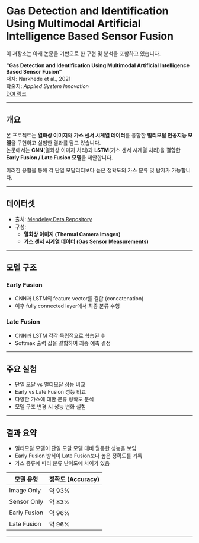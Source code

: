 # Gas Detection and Identification Using Multimodal Artificial Intelligence Based Sensor Fusion

이 저장소는 아래 논문을 기반으로 한 구현 및 분석을 포함하고 있습니다.

**"Gas Detection and Identification Using Multimodal Artificial Intelligence Based Sensor Fusion"**  
저자: Narkhede et al., 2021  
학술지: *Applied System Innovation*  
[DOI 링크](https://doi.org/10.3390/asi4010003)

---

## 개요

본 프로젝트는 **열화상 이미지**와 **가스 센서 시계열 데이터**를 융합한 **멀티모달 인공지능 모델**을 구현하고 실험한 결과를 담고 있습니다.  
논문에서는 **CNN**(열화상 이미지 처리)과 **LSTM**(가스 센서 시계열 처리)을 결합한 **Early Fusion / Late Fusion 모델**을 제안합니다.

이러한 융합을 통해 각 단일 모달리티보다 높은 정확도의 가스 분류 및 탐지가 가능합니다.

---

## 데이터셋

- 출처: [Mendeley Data Repository](https://data.mendeley.com/datasets/zkwgkjkjn9/2)
- 구성:
  - **열화상 이미지 (Thermal Camera Images)**
  - **가스 센서 시계열 데이터 (Gas Sensor Measurements)**
 
 ---

## 모델 구조

### Early Fusion
- CNN과 LSTM의 feature vector를 결합 (concatenation)
- 이후 fully connected layer에서 최종 분류 수행

### Late Fusion
- CNN과 LSTM 각각 독립적으로 학습된 후
- Softmax 출력 값을 결합하여 최종 예측 결정

---

## 주요 실험

- 단일 모달 vs 멀티모달 성능 비교
- Early vs Late Fusion 성능 비교
- 다양한 가스에 대한 분류 정확도 분석
- 모델 구조 변경 시 성능 변화 실험

---

## 결과 요약

- 멀티모달 모델이 단일 모달 모델 대비 월등한 성능을 보임
- Early Fusion 방식이 Late Fusion보다 높은 정확도를 기록
- 가스 종류에 따라 분류 난이도에 차이가 있음

| 모델 유형        | 정확도 (Accuracy) |
|------------------|------------------|
| Image Only     | 약 93%           |
| Sensor Only      | 약 83%           |
| Early Fusion     | 약 96%           |
| Late Fusion      | 약 96%           |

---
